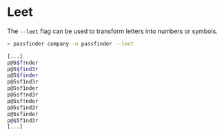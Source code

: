 # Leet

The `--leet` flag can be used to transform letters into numbers or symbols.

```bash
> passfinder company -n passfinder --leet

[...]
p@5$f!nder
p@5$find3r
p@5$finder
p@5sf1nd3r
p@5sf1nder
p@5sf!nd3r
p@5sf!nder
p@5sfind3r
p@5sfinder
p@$5f1nd3r
[...]
```
